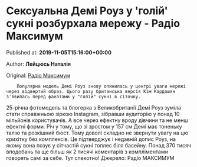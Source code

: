 
# Сексуальна Демі Роуз у 'голій' сукні розбурхала мережу - Радіо Максимум

Published at: **2019-11-05T15:16:00+00:00**

Author: **Лейцюсь Наталія**

Original: [Радіо Максимум](https://maximum.fm/seksualna-demi-rouz-u-golij-sukni-rozburhala-merezhu_n169108)


        Популярна модель Демі Роуз знову опинилась у центрі уваги мережі через відвертий образ. Цього разу британська версія Кім Кардашян з'явилась перед фанатами у "голій" сукні в сіточку.
      
25-річна фотомодель та блогерка з Великобританії Демі Роуз зуміла стати справжньою зіркою Instagram, зібравши аудиторію у понад 10 мільйонів користувачів. А все через ефектну вроду дівчини та не менш ефектні форми. Річ у тому, що зі зростом у 157 см Демі має тоненьку талію та розкішний бюст. Тому доволі складно не звернути увагу на цю крихітку без комплексів.
Це підтверджує і недавній допис Роуз, на якому вона позує у сітчастій сукні топлес біля басейну. Понад 370 тисяч вподобань та ще більш як 2 тисячі коментарів з компліментами говорять самі за себе. Тут спекотно!
Джерело: Радіо МАКСИМУМ
